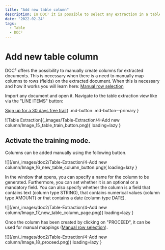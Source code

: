 ```yaml
---
title: "Add new table column"
description: In DOC² it is possible to select any extraction in a table and extract it to a new column
date: "2022-02-24"
tags:
  - Table
  - DOC²
---
```


# Add new table column

DOC² offers the possibility to manually create columns for extracted documents. This is necessary when there is a need to manually map columns to rows (fields) on the extracted document. When this is necessary and how it works you will learn here: [Manual row selection](/doc2/table/manual-row-selection/)

Import any document and open it. Navigate to the table extraction view like via the "LINE ITEMS" button:

[Sign up for a 30 days free trail](https://app.polydocs.io){ .md-button .md-button--primary }

![Table Extraction](_images/Table-Extraction/4-Add new column/Image_15_table_train_button.png){ loading=lazy }

## Activate the training mode.

Columns can be added manually using the following button.

![](/en/_images/doc2/Table-Extraction/4-Add new column/Image_16_new_table_column_button.png){ loading=lazy }

In the window that opens, you can specify a name for the column to be generated. Furthermore, you can set whether it is an optional or a mandatory field. You can also specify whether the column is a field that contains text (column type STRING), that contains numerical values (column type AMOUNT) or that contains a date (column type DATE).

![](/en/_images/doc2/Table-Extraction/4-Add new column/Image_17_new_table_column_page.png){ loading=lazy }

Once the column has been created by clicking on "PROCEED", it can be used for manual mappings ([](/doc2/doc2app/table-train/training-of-table-extraction/manual-row-selection/)[Manual row selection](/doc2/table/manual-row-selection/)).

![](/en/_images/doc2/Table-Extraction/4-Add new column/Image_18_proceed.png){ loading=lazy }
